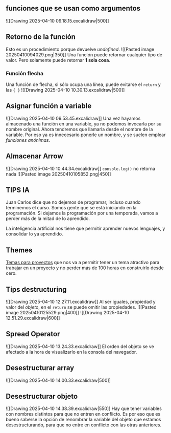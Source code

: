 ## funciones que se usan como argumentos
![[Drawing 2025-04-10 09.18.15.excalidraw|500]]
## Retorno de la función
Esto es un procedimiento porque devuelve *undefined*.
![[Pasted image 20250410094029.png|350]]
Una función puede retornar cualquier tipo de valor. Pero solamente puede retornar **1 sola cosa**.

### Función flecha
Una función de flecha, si sólo ocupa una línea, puede evitarse el `return` y las `{ }`
![[Drawing 2025-04-10 10.30.13.excalidraw|500]]


## Asignar función a variable
![[Drawing 2025-04-10 09.53.45.excalidraw]]
Una vez hayamos almacenado una función en una variable, ya no podemos invocarla por su nombre original. Ahora tendremos que llamarla desde el nombre de la variable. Por eso ya es innecesario ponerle un nombre, y se suelen emplear *funciones anónimas*.

## Almacenar Arrow 
![[Drawing 2025-04-10 10.44.34.excalidraw]]
`console.log()` no retorna nada
![[Pasted image 20250410105852.png|450]]

## TIPS IA
Juan Carlos dice que no dejemos de programar, incluso cuando terminemos el curso. Somos gente que se está iniciando en la programación. Si dejamos la programación por una temporada, vamos a perder más de la mitad de lo aprendido.

La inteligencia artificial nos tiene que permitir aprender nuevos lenguajes, y consolidar lo ya aprendido.
## Themes
[Temas para proyectos](https://themeforest.net/category/all) que nos va a permitir tener un tema atractivo para trabajar en un proyecto y no perder más de 100 horas en construirlo desde cero.

## Tips destructuring
![[Drawing 2025-04-10 12.27.11.excalidraw]]
Al ser iguales, propiedad y valor del *objeto*, en el `return` se puede omitir las propiedades.
![[Pasted image 20250410125529.png|400]]
![[Drawing 2025-04-10 12.51.29.excalidraw|600]]
## Spread Operator
![[Drawing 2025-04-10 13.24.33.excalidraw]]
El orden del objeto se ve afectado a la hora de visualizarlo en la consola del navegador.

## Desestructurar array
![[Drawing 2025-04-10 14.00.33.excalidraw|500]]

## Desestructurar objeto
![[Drawing 2025-04-10 14.38.39.excalidraw|550]]
Hay que tener variables con nombres distintos para que no entren en conflicto. Es por eso que es bueno saberse la opción de renombrar la variable del objeto que estamos desestructurando, para que no entre en conflicto con las otras anteriores.
